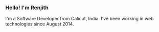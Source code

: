 ### Hello! I'm Renjith
I'm a Software Developer from Calicut, India. I’ve been working in web technologies since August 2014.
